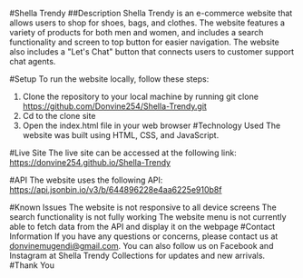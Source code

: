 #Shella Trendy
##Description
Shella Trendy is an e-commerce website that allows users to shop for shoes, bags, and clothes. The website features a variety of products for both men and women, and includes a search functionality and screen to top button for easier navigation. The website also includes a "Let's Chat" button that connects users to customer support chat agents.

#Setup
To run the website locally, follow these steps:

1. Clone the repository to your local machine by running
git clone https://github.com/Donvine254/Shella-Trendy.git
2. Cd to the clone site
3. Open the index.html file in your web browser
#Technology Used
The website was built using HTML, CSS, and JavaScript.

#Live Site
The live site can be accessed at the following link: https://donvine254.github.io/Shella-Trendy

#API
The website uses the following API: https://api.jsonbin.io/v3/b/644896228e4aa6225e910b8f

#Known Issues
The website is not responsive to all device screens
The search functionality is not fully working
The website menu is not currently able to fetch data from the API and display it on the webpage
#Contact Information
If you have any questions or concerns, please contact us at donvinemugendi@gmail.com. You can also follow us on Facebook and Instagram at Shella Trendy Collections for updates and new arrivals.
#Thank You
